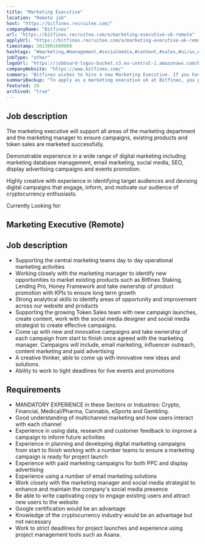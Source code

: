 ```yaml
---
title: "Marketing Executive"
location: "Remote job"
host: "https://bitfinex.recruitee.com/"
companyName: "Bitfinex"
url: "https://bitfinex.recruitee.com/o/marketing-executive-uk-remote"
applyUrl: "https://bitfinex.recruitee.com/o/marketing-executive-uk-remote/c/new"
timestamp: 1613001600000
hashtags: "#marketing,#management,#socialmedia,#content,#sales,#ui/ux,#operations,#asana,#analysis,#finance"
jobType: "other"
logoUrl: "https://jobboard-logos-bucket.s3.eu-central-1.amazonaws.com/bitfinex"
companyWebsite: "https://www.bitfinex.com/"
summary: "Bitfinex wishes to hire a new Marketing Executive. If you have experience in using data, research and customer feedback to improve a campaign to inform future activities, consider applying."
summaryBackup: "To apply as a marketing executive uk at Bitfinex, you preferably need to have some knowledge of: #marketing, #management, #socialmedia."
featured: 10
archived: "true"
---
```


## Job description

The marketing executive will support all areas of the marketing department and the marketing manager to ensure campaigns, existing products and token sales are marketed successfully.

Demonstrable experience in a wide range of digital marketing including marketing database management, email marketing, social media, SEO, display advertising campaigns and events promotion.

Highly creative with experience in identifying target audiences and devising digital campaigns that engage, inform, and motivate our audience of cryptocurrency enthusiasts.

Currently Looking for:

## Marketing Executive (Remote)

## Job description

*   Supporting the central marketing teams day to day operational marketing activities
*   Working closely with the marketing manager to identify new opportunities to market existing products such as Bitfinex Staking, Lending Pro, Honey Framework and take ownership of product promotion with KPIs to ensure long term growth
*   Strong analytical skills to identify areas of opportunity and improvement across our website and products
*   Supporting the growing Token Sales team with new campaign launches, create content, work with the social media designer and social media strategist to create effective campaigns.
*   Come up with new and innovative campaigns and take ownership of each campaign from start to finish once agreed with the marketing manager. Campaigns will include, email marketing, influencer outreach, content marketing and paid advertising
*   A creative thinker, able to come up with innovative new ideas and solutions.
*   Ability to work to tight deadlines for live events and promotions

## Requirements

*   MANDATORY EXPERIENCE in these Sectors or Industries: Crypto, Financial, Medical/Pharma, Cannabis, eSports and Gambling.
*   Good understanding of multichannel marketing and how users interact with each channel
*   Experience in using data, research and customer feedback to improve a campaign to inform future activities
*   Experience in planning and developing digital marketing campaigns from start to finish working with a number teams to ensure a marketing campaign is ready for project launch
*   Experience with paid marketing campaigns for both PPC and display advertising
*   Experience using a number of email marketing solutions
*   Work closely with the marketing manager and social media strategist to enhance and maintain the company's social media presence
*   Be able to write captivating copy to engage existing users and attract new users to the website
*   Google certification would be an advantage
*   Knowledge of the cryptocurrency industry would be an advantage but not necessary
*   Work to strict deadlines for project launches and experience using project management tools such as Asana.
